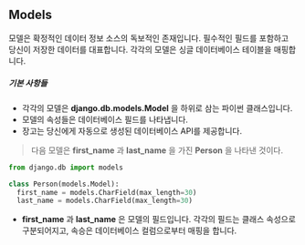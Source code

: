 ## Models
모델은 확정적인 데이터 정보 소스의 독보적인 존재입니다. 필수적인 필드를 포함하고 당신이 저장한 데이터를 대표합니다.
각각의 모델은 싱글 데이터베이스 테이블을 매핑합니다.
##### 기본 사항들
- 각각의 모델은 **django.db.models.Model** 을 하위로 삼는 파이썬 클래스입니다.
- 모델의 속성들은 데이터베이스 필드를 나타냅니다.
- 장고는 당신에게 자동으로 생성된 데이터베이스 API를 제공합니다.

> 다음 모델은 **first_name** 과 **last_name** 을 가진 **Person** 을 나타낸 것이다.

```python
from django.db import models

class Person(models.Model):
  first_name = models.CharField(max_length=30)
  last_name = models.CharField(max_length=30)
```

- **first_name** 과 **last_name** 은 모델의 필드입니다. 각각의 필드는 클래스 속성으로 구분되어지고, 속승은 데이터베이스 컬럼으로부터 매핑을 합니다.
